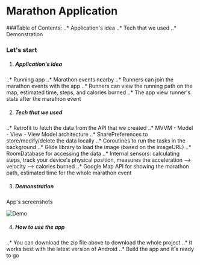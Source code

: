 # Marathon Application
###Table of Contents:
..* Application's idea
..* Tech that we used
..* Demonstration


### Let's start

1. ##### Application's idea
..* Running app
..* Marathon events nearby
..* Runners can join the marathon events with the app
..* Runners can view the running path on the map, estimated time, steps, and calories burned
..* The app view runner's stats after the marathon event

2. ##### Tech that we used
..* Retrofit to fetch the data from the API that we created
..* MVVM - Model - View - View Model architecture
..* SharePreferences to store/modify/delete the data locally
..* Coroutines to run the tasks in the background
..* Glide library to load the image (based on the imageURL)
..* RoomDatabase for accessing the data
..* Internal sensors: calculating steps, track your device's physical position, measures the acceleration --> velocity --> calories burned
..* Google Map API for showing the marathon path, estimated time for the whole marathon event

3. ##### Demonstration
App's screenshots

![Demo](https://drive.google.com/file/d/1bqrGlUq2IODIPgx9Q_GhqTGwciB4tsfd/view?usp=sharing)

4. ##### How to use the app
..* You can download the zip file above to download the whole project
..* It works best with the latest version of Android
..* Build the app and it's ready to go

